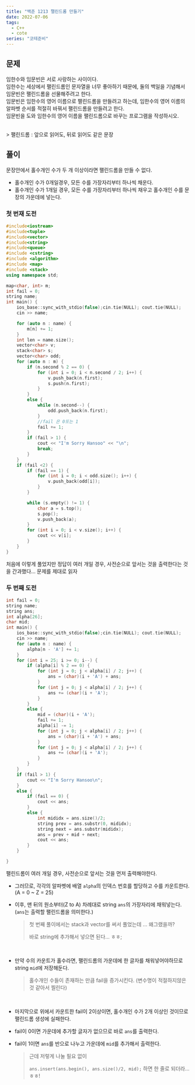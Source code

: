 ```yaml
---
title: "백준 1213 팰린드롬 만들기"
date: 2022-07-06
tags:
  - C++
  - cote
series: "코테준비"
---
```


## 문제

임한수와 임문빈은 서로 사랑하는 사이이다.
<br/>
임한수는 세상에서 팰린드롬인 문자열을 너무 좋아하기 때문에, 둘의 백일을 기념해서 임문빈은 팰린드롬을 선물해주려고 한다.
<br/>
임문빈은 임한수의 영어 이름으로 팰린드롬을 만들려고 하는데, 임한수의 영어 이름의 알파벳 순서를 적절히 바꿔서 팰린드롬을 만들려고 한다.
<br/>
임문빈을 도와 임한수의 영어 이름을 팰린드롬으로 바꾸는 프로그램을 작성하시오.

<br/>
> 팰린드롬 : 앞으로 읽어도, 뒤로 읽어도 같은 문장

## 풀이

문장안에서 홀수개인 수가 두 개 이상이라면 팰린드롬을 만들 수 없다.<br/>

- 홀수개인 수가 0개일경우, 모든 수를 가장자리부터 하나씩 채운다.
- 홀수개인 수가 1개일 경우, 모든 수를 가장자리부터 하나씩 채우고 홀수개인 수를 문장의 가운데에 넣는다.

### 첫 번재 도전

```c++
#include<iostream>
#include<tuple>
#include<vector>
#include<string>
#include<queue>
#include <cstring>
#include <algorithm>
#include <map>
#include <stack>
using namespace std;

map<char, int> m;
int fail = 0;
string name;
int main() {
	ios_base::sync_with_stdio(false);cin.tie(NULL); cout.tie(NULL);
	cin >> name;

	for (auto n : name) {
		m[n] += 1;
	}
	int len = name.size();
	vector<char> v;
	stack<char> s;
	vector<char> odd;
	for (auto n : m) {
		if (n.second % 2 == 0) {
			for (int i = 0; i < n.second / 2; i++) {
				v.push_back(n.first);
				s.push(n.first);
			}
		}
		else {
			while (n.second--) {
				odd.push_back(n.first);
			}
			//fail 은 0또는 1
			fail += 1;
		}
		if (fail > 1) {
			cout << "I'm Sorry Hansoo" << "\n";
			break;
		}
	}
	if (fail <2) {
		if (fail == 1) {
			for (int i = 0; i < odd.size(); i++) {
				v.push_back(odd[i]);
			}
		}

		while (s.empty() != 1) {
			char a = s.top();
			s.pop();
			v.push_back(a);
		}
		for (int i = 0; i < v.size(); i++) {
			cout << v[i];
		}
	}
}
```

처음에 이렇게 풀었지만 정답이 여러 개일 경우, 사전순으로 앞서는 것을 출력한다는 것을 간과했다... 문제를 제대로 읽자
<br/>

### 두 번째 도전

```c++
int fail = 0;
string name;
string ans;
int alpha[26];
char mid;
int main() {
	ios_base::sync_with_stdio(false);cin.tie(NULL); cout.tie(NULL);
	cin >> name;
	for (auto n : name) {
		alpha[n - 'A'] += 1;
	}
	for (int i = 25; i >= 0; i--) {
		if (alpha[i] % 2 == 0) {
			for (int j = 0; j < alpha[i] / 2; j++) {
				ans = (char)(i + 'A') + ans;
			}
			for (int j = 0; j < alpha[i] / 2; j++) {
				ans += (char)(i + 'A');
			}
		}
		else {
			mid = (char)(i + 'A');
			fail += 1;
			alpha[i] -= 1;
			for (int j = 0; j < alpha[i] / 2; j++) {
				ans = (char)(i + 'A') + ans;
			}
			for (int j = 0; j < alpha[i] / 2; j++) {
				ans += (char)(i + 'A');
			}
		}
	}
	if (fail > 1) {
		cout << "I'm Sorry Hansoo\n";
	}
	else {
		if (fail == 0) {
			cout << ans;
		}
		else {
			int mididx = ans.size()/2;
			string prev = ans.substr(0, mididx);
			string next = ans.substr(mididx);
			ans = prev + mid + next;
			cout << ans;
		}
	}

}
```

팰린드롬이 여러 개일 경우, 사전순으로 앞서는 것을 먼저 출력해야한다. <br/>

* 그러므로, 각각의 알파벳에 배열 `alpha`의 인덱스 번호를 할당하고 수를 카운트한다.(A = 0 ~ Z = 25)<br/>

* 이후, 맨 뒤의 원소부터(Z to A) 차례대로 string `ans`의 가장자리에 채워넣는다. (`ans`는 출력할 팰린드롬을 의미한다.)

  > 첫 번째 풀이에서는 stack과 vector를 써서 풀었는데 ... 왜그랬을까?<br/>
  >
  >  바로 string에 추가해서 넣으면 된다... ㅎㅎ;

<br/>

* 만약 수의 카운트가 홀수라면, 팰린드롬의 가운데에 한 글자를 채워넣어야하므로 string `mid`에 저장해둔다.

  > 홀수개인 수들이 존재하는 만큼 fail을 증가시킨다. (변수명이 적절하지않은 것 같아서 찔린다)

<br/>

* 마지막으로 위에서 카운트한 fail이 2이상이면, 홀수개인 수가 2개 이상인 것이므로 팰린드롬 생성에 실패한다.

* fail이 0이면 가운데에 추가할 글자가 없으므로 바로 `ans`를 출력한다.

* fail이 1이면 `ans`를 반으로 나누고 가운데에 `mid`를 추가해서 출력한다.

  > 근데 저렇게 나눌 필요 없이<br/>
  >
  > `ans.insert(ans.begin(), ans.size()/2, mid);` 하면 한 줄로 되더라... ㅎㅎ!
